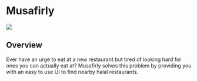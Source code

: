# Musafirly

![](https://icon2.cleanpng.com/lnd/20240426/lro/aa6pb7zzl.webp)

## Overview

Ever have an urge to eat at a new restaurant but tired of looking hard for ones you can actually eat at? Musafirly solves this problem by providing you with an easy to use UI to find nearby halal restaurants.
